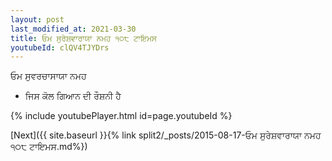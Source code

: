 ```yaml
---
layout: post
last_modified_at: 2021-03-30
title: ਓਮ ਸੁਰੇਸ਼ਵਾਰਾਯਾ ਨਮਹ ੧੦੮ ਟਾਇਮਸ
youtubeId: clQV4TJYDrs
---
```

 
 
 ਓਮ ਸੁਵਰਚਾਸਾਯਾ ਨਮਹ  
 
 -  ਜਿਸ ਕੋਲ ਗਿਆਨ ਦੀ ਰੌਸ਼ਨੀ ਹੈ 
 
  
 
  
 
 
 
 
 
 


{% include youtubePlayer.html id=page.youtubeId %}
 
[Next]({{ site.baseurl }}{% link  split2/_posts/2015-08-17-ਓਮ ਸੁਰੇਸ਼ਵਾਰਾਯਾ ਨਮਹ ੧੦੮ ਟਾਇਮਸ.md%})
 
